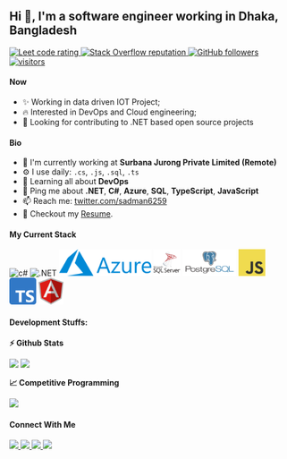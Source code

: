 ## Hi 👋, I'm a software engineer working in Dhaka, Bangladesh

<p align="left">
  <a href="https://leetcode.com/sadman6259/">
    <img src="https://cp-logo.vercel.app/leetcode/sadman6259" alt="Leet code rating" />
  </a>
  <a href="https://stackoverflow.com/users/10116321/shafiqul-bari-sadman">
    <img alt="Stack Overflow reputation" src="https://img.shields.io/stackexchange/stackoverflow/r/5921662?color=orange&label=reputation&logo=stackoverflow">
  </a>
  <a href="https://github.com/sadman6259?tab=followers">
    <img alt="GitHub followers" src="https://img.shields.io/github/followers/sadman6259?color=green&logo=github">
  </a>
  <a href="https://github.com/sadman6259/">
    <img src="https://komarev.com/ghpvc/?username=sadman6259" alt="visitors" />
  </a>

</p>

#### Now

- ✨ Working in data driven IOT Project;
- :fire: Interested in DevOps and Cloud engineering;
- :calendar: Looking for contributing to .NET based open source projects 

#### Bio

- 🏢 I'm currently working at **Surbana Jurong Private Limited (Remote)**
- ⚙️ I use daily: `.cs`, `.js`, `.sql`, `.ts`
- 🌱 Learning all about **DevOps**
- 💬 Ping me about **.NET**, **C#**, **Azure**, **SQL**, **TypeScript**, **JavaScript**
- 📫 Reach me: [twitter.com/sadman6259](https://twitter.com/sadman6259)
- 📝 Checkout my [Resume](sadman_resume.pdf).

#### My Current Stack

<img height="48" src="img/c#.svg" alt="c#"> <img height="48" src="img/.net.svg" alt=".NET"> <img height="48" src="img/azure.svg" alt="Azure"> <img height="48" src="img/mssql.svg" alt="MSSQL"> <img height="48" src="img/postgresql.svg" alt="Postgresql"> <img height="48" src="img/js.svg" alt="JS"> <img height="48" src="img/ts.svg" alt="TS"> <img height="48" src="img/angular.svg" alt="Angular">

#### Development Stuffs:

<b>⚡ Github Stats</b>
<p float="left">
<img height="180em" src="https://github-readme-stats.vercel.app/api?username=sadman6259&show_icons=true&hide_border=true&&count_private=true&include_all_commits=true" /> 
<img height="180em" src="https://github-readme-stats.vercel.app/api/top-langs/?username=sadman6259&show_icons=true&hide_border=true&layout=compact&langs_count=8"/>
</p>

<b>&#128200; Competitive Programming</b>
<p float="left">
<img height="273em" src="https://leetcard.jacoblin.cool/sadman6259?theme=light&font=Karma&ext=contest" />
</p>


#### Connect With Me

<p left="center">
<a href="https://twitter.com/sadman6259">
  <img src="https://img.shields.io/badge/twitter-%231DA1F2.svg?&style=for-the-badge&logo=twitter&logoColor=white" height=25>
</a> 
<a href="https://www.linkedin.com/in/sadman6259/">
  <img src="https://img.shields.io/badge/linkedin-%230077B5.svg?&style=for-the-badge&logo=linkedin&logoColor=white" height=25>
</a> 
<a href="https://www.facebook.com/sadman6259">
  <img src="https://img.shields.io/badge/Facebook-1877F2?style=for-the-badge&logo=facebook&logoColor=white" height=25>
</a>
<a href="mailto:shafiqulbarisadman@gmail.com">
  <img src="https://img.shields.io/badge/Gmail-D14836?style=for-the-badge&logo=gmail&logoColor=white" height=25>
</a>
</p>
